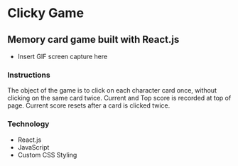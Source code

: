# Clicky Game

## Memory card game built with React.js ##

* Insert GIF screen capture here

### Instructions ###
The object of the game is to click on each character card once, without clicking on the same card twice. Current and Top score is recorded at top of page. Current score resets after a card is clicked twice.

### Technology ###
- React.js
- JavaScript
- Custom CSS Styling